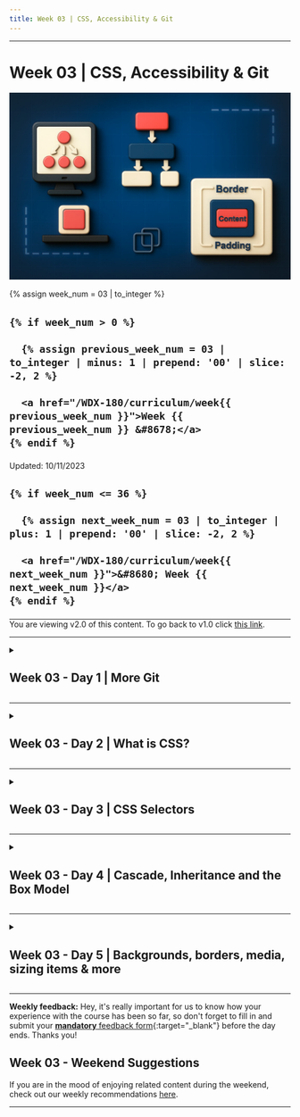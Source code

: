 ```yaml
---
title: Week 03 | CSS, Accessibility & Git
---
```


<hr class="mb-0">

<h1 id="{{ Week 03-CSS, Accessibility & Git | slugify }}">
  <span class="week-prefix">Week 03 |</span> CSS, Accessibility & Git
</h1>

<img src="assets/css.inheritance.cascading.box.model.jpg">

<div class="week-controls">

  {% assign week_num = 03 | to_integer %}

  <h2 class="week-controls__previous_week">

    {% if week_num > 0 %}

      {% assign previous_week_num = 03 | to_integer | minus: 1 | prepend: '00' | slice: -2, 2 %}

      <a href="/WDX-180/curriculum/week{{ previous_week_num }}">Week {{ previous_week_num }} &#8678;</a>
    {% endif %}

  </h2>

  <span>Updated: 10/11/2023</span>

  <h2 class="week-controls__next_week">

    {% if week_num <= 36 %}

      {% assign next_week_num = 03 | to_integer | plus: 1 | prepend: '00' | slice: -2, 2 %}

      <a href="/WDX-180/curriculum/week{{ next_week_num }}">&#8680; Week {{ next_week_num }}</a>
    {% endif %}

  </h2>

</div>

<!-- VERSION -->
<hr style="margin-bottom:0" />
<div class="center opacity-50 opacity-100:hover">
  You are viewing v2.0 of this content. To go back to v1.0 click <a href="v1.0">this link</a>.
</div>
<!-- VERSION -->

---

<!-- Week 03 - Day 1 | More Git -->
<details markdown="1">
  <summary>
    <h2>
      <span class="summary-day">Week 03 - Day 1</span> | More Git</h2>
  </summary>

### Schedule


  - [Study](#study-plan)
  - [Exercises](#exercises)
  - [Extra Resources](#extra-resources)

### Study Plan

 About a week ago, you've learned about the infamous version control system (VCS) called Git. Definitely, one of the most important tools in your arsenal! Today, we are going to recap on what we've learned in the previous modules and later on we're going to focus on a much more realistic and everyday scenario that you're going to encounter as a web developer.

  First things first though. What have you learned so far?

  - What is Git
  - How to initialize a git repository on your local machine
  - How to commit new changes
  - How to create new branches
  - How to push your version to GitHub

  These are some of the basic concepts covered so far. If you feel like you are uncertain about some of the things above, don't worry! It takes time and lots of practice to learn and master git! You can always revisit old lectures and your personal notes! 

  Let's start by looking more into the remote repositories and get comfortable with some very important git concepts, terms and commands:

  - [Watch: **Git Remotes Fundamentals**](https://www.youtube.com/watch?v=5ctkqMqG6G4)
    - Duration: 11min

  Let's strengthen our confidence by watching a video that gives a solid explanation of branches and a basic local workflow of creating/deleting branches in about ten minutes.  

  - [Watch: **Git & GitHub Tutorial for Beginners #8 - Branches**](https://www.youtube.com/watch?v=QV0kVNvkMxc){:target="_blank"}
    - Duration: 10min
    - Level: Beginner
    - Captions: Yes

  ---



  **Practice time: New Feature List**

  Now that we freshened up our memory, let's take a few minutes and try to create a step-by-step list of the commands executed on our local repo, when we want to work on a new feature on a project. You're going to create a new Markdown file, named `new-feature-list.md`, containing your list! The structure of your file should be as below:

  ```markdown
  # Step-by-step list for a new feature

  - command1
  - action1
  - command2
  - action2
  ```

  > Note: It's a good practice to check the **status** of our repository after any alteration!!



  After you're finished with your list, do not forget to push it your `user` folder in your forked WDX repository!

  ---



  After you've finished the task above, make sure to **take a short break**, and get ready to dig deeper with the following content!

  - [Read: **Pull Requests and Merges**](resources/more_git/pull_requests_and_merges/index.md)

  In order to make it more clear to you, below you can watch a great video that represents a real-like scenario!

  - [Watch: **GITHUB PULL REQUEST, Branching, Merging & Team Workflow**](https://www.youtube.com/watch?v=oFYyTZwMyAg){:target="_blank"}
    - Duration: 11min
    - Level: Beginner
    - Captions: Yes

  **Practice time: Learn Git Branching**

  - Go through the [LearnGitBranching](https://learngitbranching.js.org/) interactive game and try to complete all the steps.

### Summary

  At the end of the day, you're gonna have a pretty good understanding of the Git VCS. However, with this tool you're gonna get better and better the more you use it and the more you make mistakes! Don't be afraid to fail! Even great mid-level and senior developers worldwide have serious issues with it. Git is a powerful tool, developed by a [genius](https://youtu.be/o8NPllzkFhE?t=343), who did not plan on making it easy for the rest of us. 

  **Understanding Git == becoming a better developer**

<!-- Exercises -->

### Extra Resources

  - [Read: **A look under the hood: how branches work in Git**](https://stackoverflow.blog/2021/04/05/a-look-under-the-hood-how-branches-work-in-git/){:target="_blank"}

  - [Read: **Git Branching - Branches in a Nutshell**](https://git-scm.com/book/en/v2/Git-Branching-Branches-in-a-Nutshell){:target="_blank"}

  > **Disclaimer**: These two articles are advanced for someone like you right now. You can always keep them for later and give them a read whenever you feel confident enough with Git, but we do highly recommend to give them a try nonetheless!



<!-- Sources and Attributions -->
  
</details>

<hr class="mt-1">

<!-- Week 03 - Day 2 | What is CSS? -->
<details markdown="1">
  <summary>
    <h2>
      <span class="summary-day">Week 03 - Day 2</span> | What is CSS?</h2>
  </summary>

### Schedule

  - [Study](#study-plan-1)
  - [Exercises](#exercises-1)
  - [Extra Resources](#extra-resources-1)

### Study Plan

  **TIP OF THE DAY:** During your coding journey, you will be constantly using the Browser Developer Tools _(aka DevTools)_ panel to inspect and debug your code, whether it's HTML, CSS or JavaScript. This [short video](https://www.youtube.com/watch?v=X65TAP8a530){:target="_blank"} will help you familiarize yourself with some common keyboard shortcuts that will open up the appropriate `DevTools` panel. 

  ---



  <!-- TODO: Turn this resource into a Module -->


  - [Read: **What is CSS?**](resources/css_first_steps/what_is_css/index.md){:target="_blank"}
    - Level: Beginner

  <!-- TODO: Turn this resource into a Module -->


  - [Read: **Getting started with CSS**](resources/css_first_steps/getting_started/index.md){:target="_blank"}
    - Level: Beginner

  <!-- TODO: Turn this resource into a Module -->


  - [Read: **How CSS is structured**](resources/css_first_steps/how_css_is_structured/index.md){:target="_blank"}
    - Level: Beginner

  <!-- TODO: Turn this resource into a Module -->


  - [Read: **How CSS works**](resources/css_first_steps/how_css_works/index.md){:target="_blank"}
    - Level: Beginner

### Summary

  Now that you've finished studying today's content, you've gained some more familiarity with the CSS language and its syntax. Move on to the exercises to get some basic experience using it.

### Exercises

  - [MDN's Assessment: **Styling a biography page**](exercises/styling_a_biography_page/index.md){:target="_blank"}

  **IMPORTANT:** Make sure to complete all the tasks found in the **daily Progress Sheet** and update the sheet accordingly. Once you've updated the sheet, don't forget to `commit` and `push`. The progress draft sheet for this day is: **/user/week03/progress/progress.draft.w03.d02.csv**

  You should **NEVER** update the `draft` sheets directly, but rather work on a copy of them according to the instructions [found here](../modules/curriculum/progress_workflow.md).


<!-- Extra Resources -->

### Sources and Attributions

  **Content is based on the following sources:**

  - **MDN:**
    - [Learn to style HTML with CSS](https://developer.mozilla.org/en-US/docs/Learn/CSS){:target="_blank"} [(Permalink)](https://github.com/mdn/content/blob/a77137e6239ef445ac67b2ffb7067d6332907910/files/en-us/learn/css/index.md){:target="_blank"}
    - [Styling a biography page](https://developer.mozilla.org/en-US/docs/Learn/CSS/First_steps/Styling_a_biography_page){:target="_blank"} [(Permalink)](https://github.com/mdn/content/blob/a77137e6239ef445ac67b2ffb7067d6332907910/files/en-us/learn/css/first_steps/styling_a_biography_page/index.md){:target="_blank"}
  
</details>

<hr class="mt-1">

<!-- Week 03 - Day 3 | CSS Selectors -->
<details markdown="1">
  <summary>
    <h2>
      <span class="summary-day">Week 03 - Day 3</span> | CSS Selectors</h2>
  </summary>

### Schedule

  - [Study](#study-plan-2)
  - [Exercises](#exercises-2)
  - [Extra Resources](#extra-resources-2)

### Study Plan

  Now that you've gained familiarity with the language and its syntax, and got some basic experience using it, it's time to dive a bit deeper. **CSS Selectors** is the part of CSS that defines which element(s) will be `selected` from the HTML page and what styling rules will be applied to them. Let's see them in detail:

  - Let's start by watching a super quick intro to [**CSS Selectors**](https://www.youtube.com/watch?v=rLZWAGrY6cU) just to get a first taste of what they are.

  Now let's dive deeper into CSS Selectors _(because nobody became a professional Web developer by watching 1-minute coding videos)_.

  - [Read: **CSS Selectors**](resources/css_building_blocks/css_selectors/index.md){:target="_blank"}
    - Level: Beginner
  
  - [Read: **Type, class, and ID selectors**](resources/css_building_blocks/css_selectors/type_class_and_id_selectors/index.md){:target="_blank"}
    - Level: Beginner
  
  - [Read: **Attribute Selectors**](resources/css_building_blocks/css_selectors/attribute_selectors/index.md){:target="_blank"}
    - Level: Beginner
  
  - [Read: **Pseudo-classes and Pseudo-elements**](resources/css_building_blocks/css_selectors/pseudo-classes_and_pseudo-elements/index.md){:target="_blank"}
    - Level: Beginner
  
  - [Read: **Combinators**](resources/css_building_blocks/css_selectors/combinators/index.md){:target="_blank"}
    - Level: Beginner

  Let's recap CSS Selectors by watching Kyle (from `WebDevSimplified`) going through every CSS Selector in his [**Learn Every CSS Selector In 20 Minutes**](https://www.youtube.com/watch?v=l1mER1bV0N0){:target="_blank"} video. 

  ---


  **Still confused?** Let's try this [**little tool**](/WDX-180/resources/css/selectors-explained/index.html){:target="_blank"} that explains CSS selectors. If you find this tool useful, keep a bookmark and please don't forget to star the [author's repo](https://github.com/KittyGiraudel/selectors-explained){:target="_blank"}.

  ![](./assets/selectors-explained.jpg)

### Summary

  Now that you've finished studying this Module's content, you've learned about a wide variety of CSS selectors that are available, allowing for fine-grained precision when selecting elements to style in a Web page. It's time to put this information to the test with the following exercises!

### Exercises

  - Let's quickly practice some CSS Selectors [here](/WDX-180/resources/css/css-selector-game/index.html){:target="_blank"}.

  - [Play: **CSS Diner**](https://flukeout.github.io/){:target="_blank"}
    - An awesome exercise as a game, consisting of 32 levels to help you understand how CSS selectors work, in a very fun way!
    - Take a screenshot of the max level you have successfully completed, name it `completed-level.png` and move it to folder `user/week03/exercises/day03/`

  - [MDN's Assessment: **Test your skills: Selectors**](exercises/selectors_tasks/index.md)

  As for the CSS Diner, if you've  enjoyed the experience and it has helped you learn something, do not forget to star (⭐) the [repo](https://github.com/flukeout/css-diner){:target="_blank"} of this awesome game!

  **IMPORTANT:** Make sure to complete all the tasks found in the **daily Progress Sheet** and update the sheet accordingly. Once you've updated the sheet, don't forget to `commit` and `push`. The progress draft sheet for this day is: **/user/week03/progress/progress.draft.w03.d03.csv**

  You should **NEVER** update the `draft` sheets directly, but rather work on a copy of them according to the instructions [found here](../modules/curriculum/progress_workflow.md).


<!-- Extra Resources -->

### Sources and Attributions

  **Content is based on the following sources:**

  - [The CSS-Selector-Game](https://github.com/toolness/css-selector-game) _(Please give the original author a star!)_

  - [Selectors Explained: A CSS selector to plain English translator](https://github.com/KittyGiraudel/selectors-explained)

  - **MDN:**
    - [CSS Selectors](https://developer.mozilla.org/en-US/docs/Learn/CSS/Building_blocks/Selectors){:target="_blank"}
    - [Type, class, and ID selectors](https://developer.mozilla.org/en-US/docs/Learn/CSS/Building_blocks/Selectors/Type_Class_and_ID_Selectors){:target="_blank"}
    - [Attribute Selectors](https://developer.mozilla.org/en-US/docs/Learn/CSS/Building_blocks/Selectors/Attribute_selectors){:target="_blank"}
    - [Pseudo-classes and pseudo-elements](https://developer.mozilla.org/en-US/docs/Learn/CSS/Building_blocks/Selectors/Pseudo-classes_and_pseudo-elements){:target="_blank"}
    - [Combinators](https://developer.mozilla.org/en-US/docs/Learn/CSS/Building_blocks/Selectors/Combinators){:target="_blank"}
    - [Test your skills: Selectors](https://developer.mozilla.org/en-US/docs/Learn/CSS/Building_blocks/Selectors/Selectors_Tasks){:target="_blank"} [(Permalink)](https://github.com/mdn/content/blob/a77137e6239ef445ac67b2ffb7067d6332907910/files/en-us/learn/css/building_blocks/selectors/selectors_tasks/index.md){:target="_blank"}
  - **CSS Diner:**
    - [CSS Diner Github Repo](https://github.com/flukeout/css-diner){:target="_blank"}
  
</details>

<hr class="mt-1">

<!-- Week 03 - Day 4 | Cascade, Inheritance and the Box Model -->
<details markdown="1">
  <summary>
    <h2>
      <span class="summary-day">Week 03 - Day 4</span> | Cascade, Inheritance and the Box Model</h2>
  </summary>

### Schedule

  - [Study](#study-plan-3)
  - [Exercises](#exercises-3)
  - [Extra Resources](#extra-resources-3)

### Study Plan

  The aim of this lesson is to develop your understanding of some of the most fundamental concepts of CSS — **cascade, specificity, and inheritance** — which control how CSS is applied to HTML and how conflicts are resolved.

  - [Read: **Cascade and Inheritance**](resources/css_building_blocks/cascade_and_inheritance/index.md){:target="_blank"}
    - Level: Beginner

  **The Box Model**

  In a web page, **every element is rendered as a rectangular box**. The box model describes how the element’s content, padding, border, and margin determine the space occupied by the element and its relation to other elements in the page.

  Depending on the element’s display property, its box may be one of two types: a **block box** or an **inline box**. 

  - [Watch: **The box model for beginners web design tutorial**](https://www.youtube.com/watch?v=MrAnu4zdjjY){:target="_blank"} to get a first quick taste of the **Box Model**.
    - **Duration:** 2min 

  - [Watch: **Learn CSS Box Model In 8 Minutes**](https://www.youtube.com/watch?v=rIO5326FgPE){:target="_blank"} to get a better, more detailed overview of the Box Model.
    - **Duration:** 8min 

  - [Read: **The box model**](resources/css_building_blocks/the_box_model/index.md){:target="_blank"}
    - Level: Beginner

### Summary

  Now that you've finished studying today's content, you have a better understanding of the most fundamental concepts of CSS. It's time to put this information to the test with the following exercise!

### Exercises

  - [MDN's Assessment: **Test your skills: The Cascade**](exercises/cascade_tasks/index.md){:target="_blank"}

  - [MDN's Assessment: **Test your skills: The box model**](exercises/box_model_tasks/index.md){:target="_blank"}

  **IMPORTANT:** Make sure to complete all the tasks found in the **daily Progress Sheet** and update the sheet accordingly. Once you've updated the sheet, don't forget to `commit` and `push`. The progress draft sheet for this day is: **/user/week03/progress/progress.draft.w03.d04.csv**

  You should **NEVER** update the `draft` sheets directly, but rather work on a copy of them according to the instructions [found here](../modules/curriculum/progress_workflow.md).


<!-- Extra Resources -->

### Sources and Attributions

  **Content is based on the following sources:**

  - [Understanding the CSS box model for inline elements](https://hacks.mozilla.org/2015/03/understanding-inline-box-model/)

  - **MDN**
    - [Cascade, specificity, and inheritance](https://developer.mozilla.org/en-US/docs/Learn/CSS/Building_blocks/Cascade_and_inheritance){:target="_blank"} [(Permalink)](https://github.com/mdn/content/blob/529a4466f00f0f29e11716313a3ceb1f9ce5ce76/files/en-us/learn/css/building_blocks/cascade_and_inheritance/index.md){:target="_blank"}
    - [Test your skills: The Cascade](https://developer.mozilla.org/en-US/docs/Learn/CSS/Building_blocks/Cascade_tasks){:target="_blank"} [(Permalink)](https://github.com/mdn/content/blob/529a4466f00f0f29e11716313a3ceb1f9ce5ce76/files/en-us/learn/css/building_blocks/cascade_tasks/index.md){:target="_blank"}
    - [The box model](https://developer.mozilla.org/en-US/docs/Learn/CSS/Building_blocks/The_box_model){:target="_blank"} [(Permalink)](https://github.com/mdn/content/blob/529a4466f00f0f29e11716313a3ceb1f9ce5ce76/files/en-us/learn/css/building_blocks/the_box_model/index.md){:target="_blank"}
    - [Test your skills: The box model](https://developer.mozilla.org/en-US/docs/Learn/CSS/Building_blocks/Box_Model_Tasks){:target="_blank"} [(Permalink)](https://github.com/mdn/content/blob/529a4466f00f0f29e11716313a3ceb1f9ce5ce76/files/en-us/learn/css/building_blocks/box_model_tasks/index.md){:target="_blank"}

  
</details>

<hr class="mt-1">

<!-- Week 03 - Day 5 | Backgrounds, borders, media, sizing items & more -->
<details markdown="1">
  <summary>
    <h2>
      <span class="summary-day">Week 03 - Day 5</span> | Backgrounds, borders, media, sizing items & more</h2>
  </summary>

### Schedule

  - [Study](#study-plan-4)
  - [Exercises](#exercises-4)
  - [Extra Resources](#extra-resources-4)

### Study Plan

  ![](assets/css.bg.media.sizing.png)

  **CSS**

  - [Watch: **CSS Borders in 1 Minute**](https://www.youtube.com/watch?v=JYv_jNYV2R8){:target="_blank"}
    - Level: Beginner
  
  - [Watch: **Border radius - CSS Tutorial for beginners in 1 Minute**](https://www.youtube.com/watch?v=Th1fXtFjhJ4){:target="_blank"}
    - Level: Beginner

  - [Read: **Backgrounds and borders**](resources/css_building_blocks/backgrounds_and_borders/index.md){:target="_blank"}
    - Level: Beginner

  - Quick taste of CSS Overflow with [**this video**](https://www.youtube.com/watch?v=LMLwvJvnsZE){:target="_blank"}. Then dive deeper with the MDN guide.

  - [Read: **Overflowing Content**](resources/css_building_blocks/overflowing_content/index.md){:target="_blank"}
    - Level: Beginner

  CSS has some [absolute sizing units](https://www.youtube.com/watch?v=RvW5rXuFDGU){:target="_blank"} along with some [relative sizing units](https://www.youtube.com/watch?v=HdSm-aDTes8){:target="_blank"}. Oh, and don't forget [these guys too](https://www.youtube.com/watch?v=N4Mt32GkBSI){:target="_blank"}. 

  - [Read: **CSS values and units**](resources/css_building_blocks/values_and_units/index.md){:target="_blank"}
    - Level: Beginner

  - [Read: **Sizing items in css**](resources/css_building_blocks/sizing_items_in_css/index.md){:target="_blank"}
    - Level: Beginner

  - [Read: **Images, media, and form elements**](resources/css_building_blocks/images_media_form_elements/index.md){:target="_blank"}
    - Level: Beginner

  **CSS & Accessibility**

  Among the things that a Frontend developer must always check, to ensure web accessibility, is `Color Contrast`.

  Most of the times, this means that the background (the `background-color` property in CSS) and foreground color (the `color` property in CSS) combination used on our HTML elements must ideally pass the WCAG AA and/or AAA tests.

  - [Read: **About Color Contrast and Accessibility**](./resources/color_contrast/index.md)
    - Level: Beginner

### Summary

  We've covered quite a lot here. Don't miss out on proving your knowledge on the exercises below!

### Exercises

  - [MDN's Assessment: **Test your skills: Backgrounds and borders**](exercises/test_your_skills_backgrounds_and_borders/index.md){:target="_blank"}

  - [MDN's Assessment: **Test your skills: Overflow**](exercises/overflow_tasks/index.md){:target="_blank"}

  - [MDN's Assessment: **Test your skills: Values and units**](exercises/values_tasks/index.md){:target="_blank"}

  - [MDN's Assessment: **Test your skills: Sizing**](exercises/sizing_tasks/index.md){:target="_blank"}

  - [MDN's Assessment: **Test your skills: Images and form elements**](exercises/images_tasks/index.md){:target="_blank"}

  **IMPORTANT:** Make sure to complete all the tasks found in the **daily Progress Sheet** and update the sheet accordingly. Once you've updated the sheet, don't forget to `commit` and `push`. The progress draft sheet for this day is: **/user/week03/progress/progress.draft.w03.d05.csv**

  You should **NEVER** update the `draft` sheets directly, but rather work on a copy of them according to the instructions [found here](../modules/curriculum/progress_workflow.md).


<!-- Extra Resources -->

### Sources and Attributions

  **Content is based on the following sources:**

  - **MDN**
    - [Backgrounds and borders](https://developer.mozilla.org/en-US/docs/Learn/CSS/Building_blocks/Backgrounds_and_borders){:target="_blank"} [(Permalink)](https://github.com/mdn/content/blob/529a4466f00f0f29e11716313a3ceb1f9ce5ce76/files/en-us/learn/css/building_blocks/backgrounds_and_borders/index.md){:target="_blank"}
    - [Test your skills: Backgrounds and borders](https://developer.mozilla.org/en-US/docs/Learn/CSS/Building_blocks/Test_your_skills_backgrounds_and_borders){:target="_blank"} [(Permalink)](https://github.com/mdn/content/blob/529a4466f00f0f29e11716313a3ceb1f9ce5ce76/files/en-us/learn/css/building_blocks/test_your_skills_backgrounds_and_borders/index.md){:target="_blank"}
    - [Overflowing Content](https://developer.mozilla.org/en-US/docs/Learn/CSS/Building_blocks/Overflowing_content){:target="_blank"} [(Permalink)](https://github.com/mdn/content/blob/b2a5f62d66b4e3d71704017d0fab7ad710e68057/files/en-us/learn/css/building_blocks/overflowing_content/index.md){:target="_blank"}
    - [Test yours skills: Overflow](https://developer.mozilla.org/en-US/docs/Learn/CSS/Building_blocks/Overflow_Tasks){:target="_blank"} [(Permalink)](https://github.com/mdn/content/blob/d45f6c3733728f0eefdb7fd4b9a84c4858b35fd1/files/en-us/learn/css/building_blocks/overflow_tasks/index.md){:target="_blank"}
    - [CSS values and units](https://developer.mozilla.org/en-US/docs/Learn/CSS/Building_blocks/Values_and_units){:target="_blank"} [(Permalink)](https://github.com/mdn/content/blob/6dc60c265c35440871208490fa8924e4696f5610/files/en-us/learn/css/building_blocks/values_and_units/index.md){:target="_blank"}
    - [Test your skills: Values and units](https://developer.mozilla.org/en-US/docs/Learn/CSS/Building_blocks/Values_tasks){:target="_blank"} [(Permalink)](https://github.com/mdn/content/blob/6dc60c265c35440871208490fa8924e4696f5610/files/en-us/learn/css/building_blocks/values_tasks/index.md){:target="_blank"}
    - [Sizing items in CSS](https://developer.mozilla.org/en-US/docs/Learn/CSS/Building_blocks/Sizing_items_in_CSS){:target="_blank"} [(Permalink)](https://github.com/mdn/content/blob/de7d710496266ccf4fce5ade75a67e6605f60ce5/files/en-us/learn/css/building_blocks/sizing_items_in_css/index.md){:target="_blank"}
    - [Test your skills: Sizing](https://developer.mozilla.org/en-US/docs/Learn/CSS/Building_blocks/Sizing_tasks){:target="_blank"} [(Permalink)](https://github.com/mdn/content/blob/de7d710496266ccf4fce5ade75a67e6605f60ce5/files/en-us/learn/css/building_blocks/sizing_tasks/index.md){:target="_blank"}
    - [Images, media, and form elements](https://developer.mozilla.org/en-US/docs/Learn/CSS/Building_blocks/Images_media_form_elements){:target="_blank"} [(Permalink)](https://github.com/mdn/content/blob/bffe6c3486fa8cbaa2291a5e1cd67f704cf483bf/files/en-us/learn/css/building_blocks/images_media_form_elements/index.md){:target="_blank"}
    - [Test your skills: Images and form elements](https://developer.mozilla.org/en-US/docs/Learn/CSS/Building_blocks/Images_tasks){:target="_blank"} [(Permalink)](https://github.com/mdn/content/blob/bffe6c3486fa8cbaa2291a5e1cd67f704cf483bf/files/en-us/learn/css/building_blocks/images_tasks/index.md){:target="_blank"}

  
</details>


<hr class="mt-1">

**Weekly feedback:** Hey, it's really important for us to know how your experience with the course has been so far, so don't forget to fill in and submit your [**mandatory** feedback form](https://forms.gle/S6Zg3bbS2uuwsSZF9){:target="_blank"} before the day ends. Thanks you!

## Week 03 - Weekend Suggestions

If you are in the mood of enjoying related content during the weekend, check out our weekly recommendations [here](WEEKEND.md).

---

<!-- COMMENTS: -->
<script src="https://utteranc.es/client.js"
  repo="in-tech-gration/WDX-180"
  issue-term="pathname"
  theme="github-dark"
  crossorigin="anonymous"
  async>
</script>